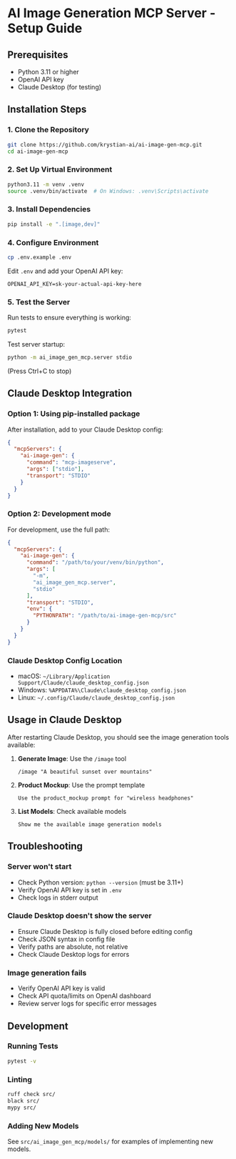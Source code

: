 # AI Image Generation MCP Server - Setup Guide

## Prerequisites

- Python 3.11 or higher
- OpenAI API key
- Claude Desktop (for testing)

## Installation Steps

### 1. Clone the Repository

```bash
git clone https://github.com/krystian-ai/ai-image-gen-mcp.git
cd ai-image-gen-mcp
```

### 2. Set Up Virtual Environment

```bash
python3.11 -m venv .venv
source .venv/bin/activate  # On Windows: .venv\Scripts\activate
```

### 3. Install Dependencies

```bash
pip install -e ".[image,dev]"
```

### 4. Configure Environment

```bash
cp .env.example .env
```

Edit `.env` and add your OpenAI API key:
```
OPENAI_API_KEY=sk-your-actual-api-key-here
```

### 5. Test the Server

Run tests to ensure everything is working:
```bash
pytest
```

Test server startup:
```bash
python -m ai_image_gen_mcp.server stdio
```
(Press Ctrl+C to stop)

## Claude Desktop Integration

### Option 1: Using pip-installed package

After installation, add to your Claude Desktop config:
```json
{
  "mcpServers": {
    "ai-image-gen": {
      "command": "mcp-imageserve",
      "args": ["stdio"],
      "transport": "STDIO"
    }
  }
}
```

### Option 2: Development mode

For development, use the full path:
```json
{
  "mcpServers": {
    "ai-image-gen": {
      "command": "/path/to/your/venv/bin/python",
      "args": [
        "-m",
        "ai_image_gen_mcp.server",
        "stdio"
      ],
      "transport": "STDIO",
      "env": {
        "PYTHONPATH": "/path/to/ai-image-gen-mcp/src"
      }
    }
  }
}
```

### Claude Desktop Config Location

- macOS: `~/Library/Application Support/Claude/claude_desktop_config.json`
- Windows: `%APPDATA%\Claude\claude_desktop_config.json`
- Linux: `~/.config/Claude/claude_desktop_config.json`

## Usage in Claude Desktop

After restarting Claude Desktop, you should see the image generation tools available:

1. **Generate Image**: Use the `/image` tool
   ```
   /image "A beautiful sunset over mountains"
   ```

2. **Product Mockup**: Use the prompt template
   ```
   Use the product_mockup prompt for "wireless headphones"
   ```

3. **List Models**: Check available models
   ```
   Show me the available image generation models
   ```

## Troubleshooting

### Server won't start
- Check Python version: `python --version` (must be 3.11+)
- Verify OpenAI API key is set in `.env`
- Check logs in stderr output

### Claude Desktop doesn't show the server
- Ensure Claude Desktop is fully closed before editing config
- Check JSON syntax in config file
- Verify paths are absolute, not relative
- Check Claude Desktop logs for errors

### Image generation fails
- Verify OpenAI API key is valid
- Check API quota/limits on OpenAI dashboard
- Review server logs for specific error messages

## Development

### Running Tests
```bash
pytest -v
```

### Linting
```bash
ruff check src/
black src/
mypy src/
```

### Adding New Models
See `src/ai_image_gen_mcp/models/` for examples of implementing new models.
